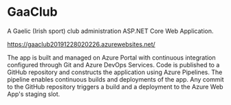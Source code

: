 # GaaClub
A Gaelic (Irish sport) club administration ASP.NET Core Web Application. 

https://gaaclub20191228020226.azurewebsites.net/

The app is built and managed on Azure Portal with continuous integration configured through Git and Azure DevOps Services. Code is published to a GitHub repository and constructs the application using Azure Pipelines. The pipeline enables continuous builds and deployments of the app. Any commit to the GitHub repository triggers a build and a deployment to the Azure Web App's staging slot.
